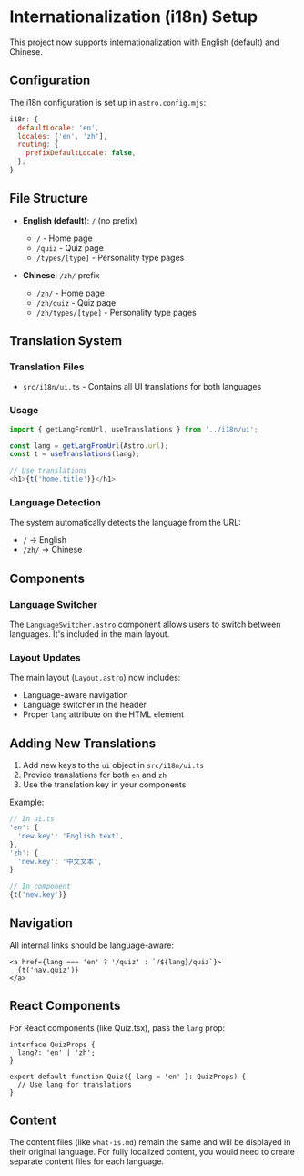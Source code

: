 # Internationalization (i18n) Setup

This project now supports internationalization with English (default) and Chinese.

## Configuration

The i18n configuration is set up in `astro.config.mjs`:

```javascript
i18n: {
  defaultLocale: 'en',
  locales: ['en', 'zh'],
  routing: {
    prefixDefaultLocale: false,
  },
}
```

## File Structure

- **English (default)**: `/` (no prefix)
  - `/` - Home page
  - `/quiz` - Quiz page
  - `/types/[type]` - Personality type pages

- **Chinese**: `/zh/` prefix
  - `/zh/` - Home page
  - `/zh/quiz` - Quiz page
  - `/zh/types/[type]` - Personality type pages

## Translation System

### Translation Files

- `src/i18n/ui.ts` - Contains all UI translations for both languages

### Usage

```typescript
import { getLangFromUrl, useTranslations } from '../i18n/ui';

const lang = getLangFromUrl(Astro.url);
const t = useTranslations(lang);

// Use translations
<h1>{t('home.title')}</h1>
```

### Language Detection

The system automatically detects the language from the URL:
- `/` → English
- `/zh/` → Chinese

## Components

### Language Switcher

The `LanguageSwitcher.astro` component allows users to switch between languages. It's included in the main layout.

### Layout Updates

The main layout (`Layout.astro`) now includes:
- Language-aware navigation
- Language switcher in the header
- Proper `lang` attribute on the HTML element

## Adding New Translations

1. Add new keys to the `ui` object in `src/i18n/ui.ts`
2. Provide translations for both `en` and `zh`
3. Use the translation key in your components

Example:
```typescript
// In ui.ts
'en': {
  'new.key': 'English text',
},
'zh': {
  'new.key': '中文文本',
}

// In component
{t('new.key')}
```

## Navigation

All internal links should be language-aware:

```astro
<a href={lang === 'en' ? '/quiz' : `/${lang}/quiz`}>
  {t('nav.quiz')}
</a>
```

## React Components

For React components (like Quiz.tsx), pass the `lang` prop:

```tsx
interface QuizProps {
  lang?: 'en' | 'zh';
}

export default function Quiz({ lang = 'en' }: QuizProps) {
  // Use lang for translations
}
```

## Content

The content files (like `what-is.md`) remain the same and will be displayed in their original language. For fully localized content, you would need to create separate content files for each language.
